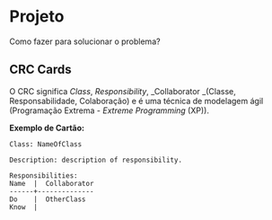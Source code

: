 # Projeto

Como fazer para solucionar o problema?

## CRC Cards

O CRC significa _Class_, _Responsibility_, _Collaborator _\(Classe, Responsabilidade, Colaboração\) e  é uma técnica de modelagem ágil \(Programação Extrema - _Extreme Programming_ \(XP\)\).

**Exemplo de Cartão:**

```
Class: NameOfClass

Description: description of responsibility.

Responsibilities:
Name  |  Collaborator
------+--------------
Do    |  OtherClass
Know  |
```

